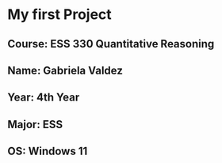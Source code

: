 # My first Project
## **Course**: ESS 330 Quantitative Reasoning
## **Name**: Gabriela Valdez 
## **Year**: 4th Year
## **Major**: ESS
## **OS**: Windows 11

